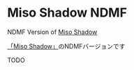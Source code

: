 # Miso Shadow NDMF

NDMF Version of [Miso Shadow](https://booth.pm/ja/items/5135844)

[「Miso Shadow」](https://booth.pm/ja/items/5135844)のNDMFバージョンです

TODO